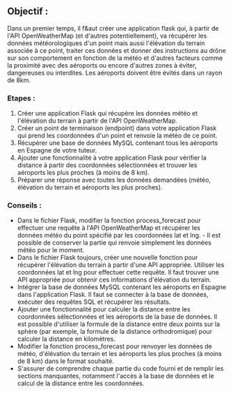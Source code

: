 ## Objectif :

Dans un premier temps, il f&aut créer une application flask qui, à partir de l'API OpenWeatherMap (et d'autres potentiellement), va récupérer les données météorologiques d'un point mais aussi l'élévation du terrain associée à ce point, traiter ces données et donner des instructions au drône sur son comportement en fonction de la météo et d'autres facteurs comme la proximité avec des aéroports ou encore d'autres zones à éviter, dangereuses ou interdites. Les aéroports doivent être évités dans un rayon de 8km. 

### Etapes :

1) Créer une application Flask qui récupère les données météo et l'élévation du terrain à partir de l'API OpenWeatherMap.
2) Créer un point de terminaison (endpoint) dans votre application Flask qui prend les coordonnées d'un point et renvoie la météo de ce point.
3) Récupérer une base de données MySQL contenant tous les aéroports en Espagne de votre tuteur.
4) Ajouter une fonctionnalité à votre application Flask pour vérifier la distance à partir des coordonnées sélectionnées et trouver les aéroports les plus proches (à moins de 8 km).
5) Préparer une réponse avec toutes les données demandées (météo, élévation du terrain et aéroports les plus proches).

### Conseils :

- Dans le fichier Flask, modifier la fonction process_forecast pour effectuer une requête à l'API OpenWeatherMap et récupérer les données météo du point spécifié par les coordonnées lat et lng. - Il est possible de conserver la partie qui renvoie simplement les données météo pour le moment.
- Dans le fichier Flask toujours, créer une nouvelle fonction pour récupérer l'élévation du terrain à partir d'une API appropriée. Utiliser les coordonnées lat et lng pour effectuer cette requête. Il faut trouver une API appropriée pour obtenir ces informations d'élévation du terrain.
- Intégrer la base de données MySQL contenant les aéroports en Espagne dans l'application Flask. Il faut se connecter à la base de données, exécuter des requêtes SQL et récupérer les résultats.
- Ajouter une fonctionnalité pour calculer la distance entre les coordonnées sélectionnées et les aéroports de la base de données. Il est possible d'utiliser la formule de la distance entre deux points sur la sphère (par exemple, la formule de la distance orthodromique) pour calculer la distance en kilomètres.
- Modifier la fonction process_forecast pour renvoyer les données de météo, d'élévation du terrain et les aéroports les plus proches (à moins de 8 km) dans le format souhaité.
- S'assurer de comprendre chaque partie du code fourni et de remplir les sections manquantes, notamment l'accès à la base de données et le calcul de la distance entre les coordonnées.
